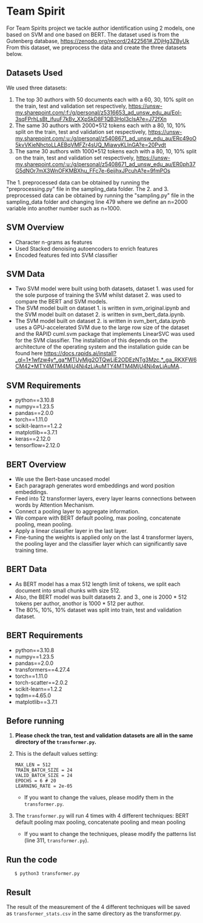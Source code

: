 # Team Spirit

For Team Spirits project we tackle author identification using 2 models, one based on SVM and one based on BERT.
The dataset used is from the Gutenberg database, https://zenodo.org/record/2422561#.ZDjHg3ZByUk
From this dataset, we preprocess the data and create the three datasets below.

## Datasets Used
We used three datasets:
1. The top 30 authors with 50 documents each with a 60, 30, 10% split on the train, test and validation set respectively, https://unsw-my.sharepoint.com/:f:/g/personal/z5316653_ad_unsw_edu_au/Eol-3sqFPrhLsBt_ifuuF7kBv_XXpSkD8F1QB3HoI3clsA?e=J72fXn
2. The same 30 authors with 2000*512 tokens each with a 80, 10, 10% split on the train, test and validation set respectively, https://unsw-my.sharepoint.com/:u:/g/personal/z5408671_ad_unsw_edu_au/ERc49oO5kvVKieNhctoLLAEBqVMFZr4sUQ_MiawyKLInGA?e=20Pvdt
3. The same 30 authors with 1000*512 tokens each with a 80, 10, 10% split on the train, test and validation set respectively, https://unsw-my.sharepoint.com/:u:/g/personal/z5408671_ad_unsw_edu_au/ER0ph37G5dNOr7mX3WnOFKMBXhu_FFc7e-6eijhxJPcuhA?e=9fmPOs

The 1. preprocessed data can be obtained by running the "preprocessing.py" file in the sampling_data folder.
The 2. and 3. preprocessed data can be obtained by running the "sampling.py" file in the sampling_data folder and changing line 479 where we define an n=2000 variable into another number such as n=1000.

## SVM Overview
+ Character n-grams as features
+ Used Stacked denoising autoencoders to enrich features
+ Encoded features fed into SVM classifier

## SVM Data
+ Two SVM model were built using both datasets, dataset 1. was used for the sole purpose of training the SVM whilst dataset 2. was used to compare the BERT and SVM models.
+ The SVM model built on dataset 1. is written in svm_original.ipynb and the SVM model built on dataset 2. is written in svm_bert_data.ipynb.
+ The SVM model built on dataset 2. is written in svm_bert_data.ipynb uses a GPU-accelerated SVM due to the large row size of the dataset and the RAPID cuml.svm package that implements LinearSVC was used for the SVM classifier. The installation of this depends on the architecture of the operating system and the installation guide can be found here https://docs.rapids.ai/install?_gl=1*1wfzw4y*_ga*MTUyMjg2OTQwLjE2ODEzNTg3Mzc.*_ga_RKXFW6CM42*MTY4MTM4MjU4Ni4zLjAuMTY4MTM4MjU4Ni4wLjAuMA..

## SVM Requirements
+ python==3.10.8
+ numpy==1.23.5
+ pandas==2.0.0
+ torch==1.11.0
+ scikit-learn==1.2.2
+ matplotlib==3.7.1
+ keras==2.12.0
+ tensorflow=2.12.0

## BERT Overview
+ We use the Bert-base uncased model​
+ Each paragraph generates word embeddings and word position embeddings.​
+ Feed into 12 transformer layers, every layer learns connections between words by Attention Mechanism.​
+ Connect a pooling layer to aggregate information.​
+ We compare with BERT default pooling, max pooling, concatenate pooling, mean pooling.
+ Apply a linear classifier layer in the last layer.​
+ Fine-tuning the weights is applied only on the last 4 transformer layers, the pooling layer and the classifier layer which can significantly save training time.

## BERT Data
+ As BERT model has a max 512 length limit of tokens, we split each document into small chunks with size 512.
+ Also, the BERT model was built datasets 2. and 3., one is 2000 * 512 tokens per author, anothor is 1000 * 512 per author.
+ The 80%, 10%, 10% dataset was split into train, test and validation dataset.

## BERT Requirements
+ python==3.10.8
+ numpy==1.23.5
+ pandas==2.0.0
+ transformers==4.27.4
+ torch==1.11.0
+ torch-scatter==2.0.2
+ scikit-learn==1.2.2
+ tqdm==4.65.0
+ matplotlib==3.7.1

## Before running
1. <b> Please check the tran, test and validation datasets are all in the same directory of the `transformer.py`. </b>
2. This is the default values setting:

    ```
    MAX_LEN = 512
    TRAIN_BATCH_SIZE = 24
    VALID_BATCH_SIZE = 24
    EPOCHS = 6 # 20
    LEARNING_RATE = 2e-05
    ```
    * If you want to change the values, please modify them in the `transformer.py`.
3. The `transformer.py` will run 4 times with 4 different techniques: 
        BERT default pooling max pooling, concatenate pooling and mean pooling
    * If you want to change the techniques, please modify the patterns list (line 311, `transformer.py`).

## Run the code

```
   $ python3 transformer.py
```

## Result
The result of the measurement of the 4 different techniques will be saved as `transformer_stats.csv` in the same directory as the transformer.py.
